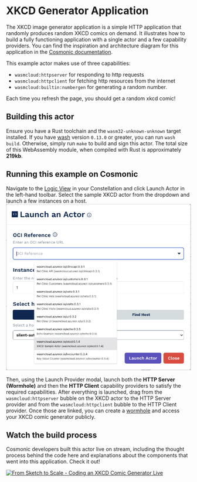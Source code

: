 # XKCD Generator Application

The XKCD image generator application is a simple HTTP application that randomly produces random XKCD comics on demand. It illustrates how to build a fully functioning application with a single actor and a few capability providers. You can find the inspiration and architecture diagram for this application in the [Cosmonic documentation](https://cosmonic.com/docs/to-build/image-generator).

This example actor makes use of three capabilities:

- `wasmcloud:httpserver` for responding to http requests
- `wasmcloud:httpclient` for fetching http resources from the internet
- `wasmcloud:builtin:numbergen` for generating a random number.

Each time you refresh the page, you should get a random xkcd comic!

## Building this actor

Ensure you have a Rust toolchain and the `wasm32-unknown-unknown` target installed. If you have [wash](https://wasmcloud.dev/overview/installation/) version `0.13.0` or greater, you can run `wash build`. Otherwise, simply run `make` to build and sign this actor. The total size of this WebAssembly module, when compiled with Rust is approximately **219kb**.

## Running this example on Cosmonic

Navigate to the [Logic View](https://cosmonic.com/docs/category/logic-view) in your Constellation and click Launch Actor in the left-hand toolbar. Select the sample XKCD actor from the dropdown and launch a few instances on a host.
![Launch XKCD Actor](./launch.png)

Then, using the Launch Provider modal, launch both the **HTTP Server (Wormhole)** and then the **HTTP Client** capability providers to satisfy the required capabilities. After everything is launched, drag from the `wasmcloud:httpserver` bubble on the XKCD actor to the HTTP Server provider and from the `wasmcloud:httpclient` bubble to the HTTP Client provider. Once those are linked, you can create a [wormhole](https://cosmonic.com/docs/faq/glossary#wormhole) and access your XKCD comic generator publicly.

## Watch the build process

Cosmonic developers built this actor live on stream, including the thought process behind the code here and explanations about the components that went into this application. Check it out!

[![From Sketch to Scale - Coding an XKCD Comic Generator Live](https://res.cloudinary.com/marcomontalbano/image/upload/v1665164416/video_to_markdown/images/youtube--7OE__0thnK4-c05b58ac6eb4c4700831b2b3070cd403.jpg)](https://www.youtube.com/watch?v=7OE__0thnK4 "From Sketch to Scale - Coding an XKCD Comic Generator Live")

